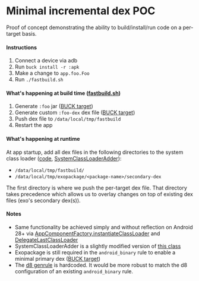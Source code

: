 # Minimal incremental dex POC

Proof of concept demonstrating the ability to build/install/run code on a per-target basis.

#### Instructions

1. Connect a device via adb
2. Run `buck install -r :apk`
3. Make a change to `app.foo.Foo`
4. Run `./fastbuild.sh`

#### What's happening at build time ([fastbuild.sh](https://github.com/Leland-Takamine/fastbuild-poc/blob/26f9c559fc2d4247da67bdbce8b8674de357739c/fastbuild.sh#L1))

1. Generate `:foo` jar ([BUCK target](https://github.com/Leland-Takamine/fastbuild-poc/blob/5dd11860416a2a2a34c05762f5406ee63983ac47/BUCK#L49-L52))
2. Generate custom `:foo-dex` dex file ([BUCK target](https://github.com/Leland-Takamine/fastbuild-poc/blob/5dd11860416a2a2a34c05762f5406ee63983ac47/BUCK#L20-L24))
3. Push dex file to `/data/local/tmp/fastbuild`
4. Restart the app

#### What's happening at runtime

At app startup, add all dex files in the following directories to the system class loader ([code](https://github.com/Leland-Takamine/fastbuild-poc/blob/5dd11860416a2a2a34c05762f5406ee63983ac47/src/fastbuild/app/Application.java#L19-L22), [SystemClassLoaderAdder](https://github.com/Leland-Takamine/fastbuild-poc/blob/8df7aabff4d47adbedd096be55d5e4c29f58736c/src/exopackage/SystemClassLoaderAdder.java#L35)):
* `/data/local/tmp/fastbuild/`
* `/data/local/tmp/exopackage/<package-name>/secondary-dex`

The first directory is where we push the per-target dex file. That directory takes precedence which allows us to overlay changes on top of existing dex files (exo's secondary dex(s)).

#### Notes

* Same functionality be achieved simply and without reflection on Android 28+ via [AppComponentFactory.instantiateClassLoader](https://developer.android.com/reference/android/app/AppComponentFactory.html#instantiateClassLoader(java.lang.ClassLoader,%20android.content.pm.ApplicationInfo)) and [DelegateLastClassLoader](https://developer.android.com/reference/dalvik/system/DelegateLastClassLoader)
* SystemClassLoaderAdder is a slightly modified version of [this class](https://github.com/facebook/buck/blob/master/android/com/facebook/buck/android/support/exopackage/SystemClassLoaderAdder.java)
* Exopackage is still required in the `android_binary` rule to enable a minimal primary dex ([BUCK target](https://github.com/Leland-Takamine/fastbuild-poc/blob/5dd11860416a2a2a34c05762f5406ee63983ac47/BUCK#L11-L16))
* The [d8 genrule](https://github.com/Leland-Takamine/fastbuild-poc/blob/8df7aabff4d47adbedd096be55d5e4c29f58736c/BUCK#L20-L24) is hardcoded. It would be more robust to match the d8 configuration of an existing `android_binary` rule.
